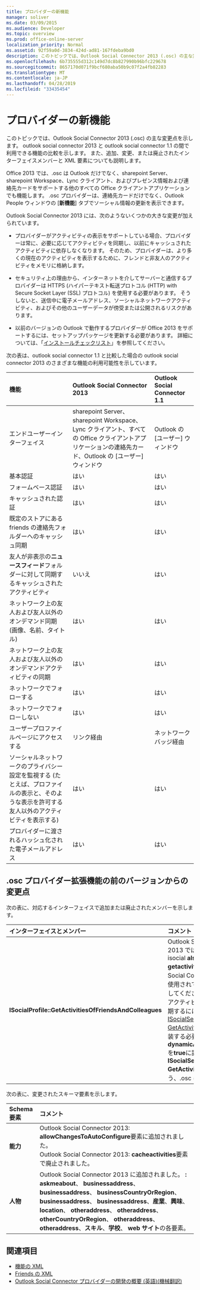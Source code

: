 ```yaml
---
title: プロバイダーの新機能
manager: soliver
ms.date: 03/09/2015
ms.audience: Developer
ms.topic: overview
ms.prod: office-online-server
localization_priority: Normal
ms.assetid: 92f59a0d-3834-424d-ad81-167fdeba9bd0
description: このトピックでは、Outlook Social Connector 2013 (.osc) の主な変更点を示します。 outlook social connector 2013 と outlook social connector 1.1 の間で利用できる機能の比較を示します。
ms.openlocfilehash: 6b735555d312c149d7dc8b827990b96bfc229678
ms.sourcegitcommit: 8657170d071f9bcf680aba50b9c07f2a4fb82283
ms.translationtype: MT
ms.contentlocale: ja-JP
ms.lasthandoff: 04/28/2019
ms.locfileid: "33435454"
---
```

# <a name="whats-new-for-providers"></a>プロバイダーの新機能

このトピックでは、Outlook Social Connector 2013 (.osc) の主な変更点を示します。 outlook social connector 2013 と outlook social connector 1.1 の間で利用できる機能の比較を示します。 また、追加、変更、または廃止されたインターフェイスメンバーと XML 要素についても説明します。 
  
Office 2013 では、.osc は Outlook だけでなく、sharepoint Server、sharepoint Workspace、Lync クライアント、およびプレゼンス情報および連絡先カードをサポートする他のすべての Office クライアントアプリケーションでも機能します。 .osc プロバイダーは、連絡先カードだけでなく、Outlook People ウィンドウの [**新機能**] タブでソーシャル情報の更新を表示できます。 
  
Outlook Social Connector 2013 には、次のようないくつかの大きな変更が加えられています。 
  
- プロバイダーがアクティビティの表示をサポートしている場合、プロバイダーは常に、必要に応じてアクティビティを同期し、以前にキャッシュされたアクティビティに依存しなくなります。 そのため、プロバイダーは、より多くの現在のアクティビティを表示するために、フレンドと非友人のアクティビティをメモリに格納します。
    
- セキュリティ上の理由から、インターネットを介してサーバーと通信するプロバイダーは HTTPS (ハイパーテキスト転送プロトコル (HTTP) with Secure Socket Layer (SSL) プロトコル) を使用する必要があります。 そうしないと、送信中に電子メールアドレス、ソーシャルネットワークアクティビティ、およびその他のユーザーデータが傍受または公開されるリスクがあります。
    
- 以前のバージョンの Outlook で動作するプロバイダーが Office 2013 をサポートするには、セットアップパッケージを更新する必要があります。 詳細については、「[インストールチェックリスト](installation-checklist.md)」を参照してください。 
    
次の表は、outlook social connector 1.1 と比較した場合の outlook social connector 2013 のさまざまな機能の利用可能性を示しています。
  
|**機能**|**Outlook Social Connector 2013**|**Outlook Social Connector 1.1**|
|:-----|:-----|:-----|
|エンドユーザーインターフェイス  <br/> |sharepoint Server、sharepoint Workspace、Lync クライアント、すべての Office クライアントアプリケーションの連絡先カード、Outlook の [ユーザー] ウィンドウ  <br/> |Outlook の [ユーザー] ウィンドウ  <br/> |
|基本認証  <br/> |はい  <br/> |はい  <br/> |
|フォームベース認証  <br/> |はい  <br/> |はい  <br/> |
|キャッシュされた認証  <br/> |はい  <br/> |はい  <br/> |
|既定のストアにある friends の連絡先フォルダーへのキャッシュ同期  <br/> |はい  <br/> |はい  <br/> |
|友人が非表示の**ニュースフィード**フォルダーに対して同期するキャッシュされたアクティビティ  <br/> |いいえ  <br/> |はい  <br/> |
|ネットワーク上の友人および友人以外のオンデマンド同期 (画像、名前、タイトル)  <br/> |はい  <br/> |はい  <br/> |
|ネットワーク上の友人および友人以外のオンデマンドアクティビティの同期  <br/> |はい  <br/> |はい  <br/> |
|ネットワークでフォローする  <br/> |はい  <br/> |はい  <br/> |
|ネットワークでフォローしない  <br/> |はい  <br/> |はい  <br/> |
|ユーザープロファイルページにアクセスする  <br/> |リンク経由  <br/> |ネットワークバッジ経由  <br/> |
|ソーシャルネットワークのプライバシー設定を監視する (たとえば、プロファイルの表示と、そのような表示を許可する友人以外のアクティビティを表示する)  <br/> |はい  <br/> |はい  <br/> |
|プロバイダーに渡されるハッシュ化された電子メールアドレス  <br/> |はい  <br/> |はい  <br/> |

<a name="OlSocialConnector_Changes"> </a>

## <a name="changes-from-the-previous-version-of-osc-provider-extensibility"></a>.osc プロバイダー拡張機能の前のバージョンからの変更点

次の表に、対応するインターフェイスで追加または廃止されたメンバーを示します。
  
|**インターフェイスとメンバー**|**コメント**|
|:-----|:-----|
|**ISocialProfile::GetActivitiesOfFriendsAndColleagues** <br/> |Outlook Social Connector 2013 では廃止されました。 isocial **alsession:: getactivities**は、Outlook Social Connector 1.1 以降も使用されていないことに注意してください。  <br/> アクティビティフィードを同期するには、 [ISocialSession2:: GetActivitiesEx](isocialsession2-getactivitiesex.md)メソッドを実装する必要があります。 **dynamicActivitiesLookupEx**を**true**に設定して、 **ISocialSession2:: GetActivitiesEx**を呼び出すよう、.osc に指示します。  <br/> |
   
次の表に、変更されたスキーマ要素を示します。
  
|**Schema 要素**|**コメント**|
|:-----|:-----|
|**能力** <br/> |Outlook Social Connector 2013: **allowChangesToAutoConfigure**要素に追加されました。  <br/> Outlook Social Connector 2013: **cacheactivities**要素で廃止されました。  <br/> |
|**人物** <br/> |Outlook Social Connector 2013 に追加されました。 **: askmeabout**、 **businessaddress**、 **businessaddress**、 **businessCountryOrRegion**、 **businessaddress**、 **businessaddress**、**産業**、**興味**、 **location**、 **otheraddress**、 **otheraddress**、 **otherCountryOrRegion**、 **otheraddress**、 **otheraddress**、**スキル**、**学校**、 **web サイト**の各要素。  <br/> |
   
## <a name="see-also"></a>関連項目

- [機能の XML](xml-for-capabilities.md)
- [Friends の XML](xml-for-friends.md)
- [Outlook Social Connector プロバイダーの開発の概要 (英語)(機械翻訳)](getting-started-with-developing-an-outlook-social-connector-provider.md)

